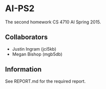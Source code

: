 # AI-PS2
The second homework CS 4710 AI Spring 2015.

## Collaborators
* Justin Ingram (jci5kb)
* Megan Bishop (mgb5db)

## Information
See REPORT.md for the required report.
